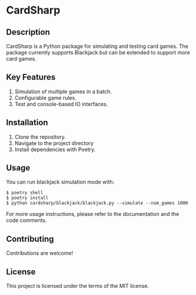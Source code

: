 # CardSharp

## Description

CardSharp is a Python package for simulating and testing card games. The package currently supports Blackjack but can be extended to support more card games.

## Key Features

1. Simulation of multiple games in a batch.
2. Configurable game rules.
3. Test and console-based IO interfaces.

## Installation

1. Clone the repository.
2. Navigate to the project directory
3. Install dependencies with Poetry.

## Usage


You can run blackjack simulation mode with:

```
$ poetry shell
$ poetry install
$ python cardsharp/blackjack/blackjack.py --simulate --num_games 1000
```

For more usage instructions, please refer to the documentation and the code comments.

## Contributing

Contributions are welcome!

## License

This project is licensed under the terms of the MIT license.
